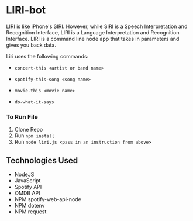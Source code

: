 # LIRI-bot
LIRI is like iPhone's SIRI. However, while SIRI is a Speech Interpretation and Recognition Interface, LIRI is a Language Interpretation and Recognition Interface. LIRI is a command line node app that takes in parameters and gives you back data.

Liri uses the following commands:

* `concert-this <artist or band name>`

* `spotify-this-song <song name>`

* `movie-this <movie name>`

* `do-what-it-says`

### To Run File
1. Clone Repo
2. Run `npm install`
3. Run `node liri.js <pass in an instruction from above>`

## Technologies Used
* NodeJS
* JavaScript
* Spotify API
* OMDB API
* NPM spotify-web-api-node
* NPM dotenv
* NPM request

